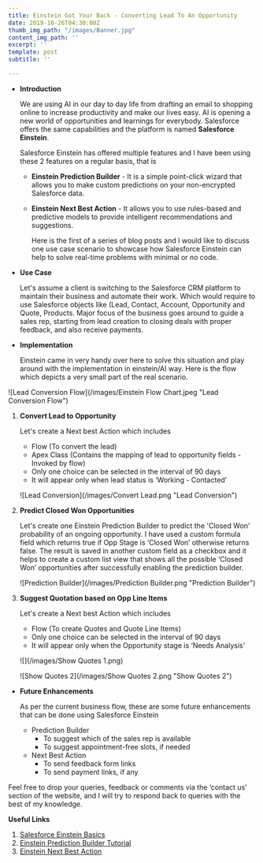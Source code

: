 ```yaml
---
title: Einstein Got Your Back - Converting Lead To An Opportunity
date: 2019-10-26T04:30:00Z
thumb_img_path: "/images/Banner.jpg"
content_img_path: ''
excerpt: ''
template: post
subtitle: ''

---
```

* **Introduction**

  We are using AI in our day to day life from drafting an email to shopping online to increase productivity and make our lives easy. AI is opening a new world of opportunities and learnings for everybody. Salesforce offers the same capabilities and the platform is named **Salesforce Einstein**.

  Salesforce Einstein has offered multiple features and I have been using these 2 features on a regular basis, that is
  * **Einstein Prediction Builder** - It is a simple point-click wizard that allows you to make custom predictions on your non-encrypted Salesforce data.
  * **Einstein Next Best Action** - It allows you to use rules-based and predictive models to provide intelligent recommendations and suggestions.

    Here is the first of a series of blog posts and I would like to discuss one use case scenario to showcase how Salesforce Einstein can help to solve real-time problems with minimal or no code.
* **Use Case**

  Let's assume a client is switching to the Salesforce CRM platform to maintain their business and automate their work. Which would require to use Salesforce objects like (Lead, Contact, Account, Opportunity and Quote, Products. Major focus of the business goes around to guide a sales rep, starting from lead creation to closing deals with proper feedback, and also receive payments.
* **Implementation**

  Einstein came in very handy over here to solve this situation and play around with the implementation in einstein/AI way. Here is the flow which depicts a very small part of the real scenario.

![Lead Conversion Flow](/images/Einstein Flow Chart.jpeg "Lead Conversion Flow")

1. **Convert Lead to Opportunity**

   Let's create a Next best Action which includes
   * Flow (To convert the lead)
   * Apex Class (Contains the mapping of lead to opportunity fields - Invoked by flow)
   * Only one choice can be selected in the interval of 90 days
   * It will appear only when lead status is ‘Working - Contacted’

   ![Lead Conversion](/images/Convert Lead.png "Lead Conversion")
2. **Predict Closed Won Opportunities**

   Let's create one Einstein Prediction Builder to predict the 'Closed Won' probability of an ongoing opportunity. I have used a custom formula field which returns true if Opp Stage is ‘Closed Won’ otherwise returns false. The result is saved in another custom field as a checkbox and it helps to create a custom list view that shows all the possible ‘Closed Won’ opportunities after successfully enabling the prediction builder.

   ![Prediction Builder](/images/Prediction Builder.png "Prediction Builder")
3. **Suggest Quotation based on Opp Line Items**

   Let's create a Next best Action which includes
   * Flow (To create Quotes and Quote Line Items)
   * Only one choice can be selected in the interval of 90 days
   * It will appear only when the Opportunity stage is ‘Needs Analysis’

   ![](/images/Show Quotes 1.png)

   ![Show Quotes 2](/images/Show Quotes 2.png "Show Quotes 2")

* **Future Enhancements**

  As per the current business flow, these are some future enhancements that can be done using Salesforce Einstein
  * Prediction Builder
    * To suggest which of the sales rep is available
    * To suggest appointment-free slots, if needed
  * Next Best Action
    * To send feedback form links
    * To send payment links, if any

Feel free to drop your queries, feedback or comments via the ‘contact us’ section of the website, and I will try to respond back to queries with the best of my knowledge.

**Useful Links**

1. [Salesforce Einstein Basics](https://trailhead.salesforce.com/en/content/learn/modules/get_smart_einstein_feat "Salesforce Einstein Basics")
2. [Einstein Prediction Builder Tutorial](https://trailhead.salesforce.com/en/content/learn/modules/einstein-prediction-builder "Einstein Prediction Builder Tutorial")
3. [Einstein Next Best Action](https://trailhead.salesforce.com/en/content/learn/modules/einstein-next-best-action "Einstein Next Best Action")